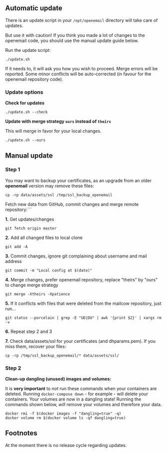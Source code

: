 ## Automatic update

There is an update script in your `/opt/openemail` directory will take care of updates.

But use it with caution! If you think you made a lot of changes to the openemail code, you should use the manual update guide below.

Run the update script:
```
./update.sh
```

If it needs to, it will ask you how you wish to proceed.
Merge errors will be reported.
Some minor conflicts will be auto-corrected (in favour for the openemail repository code).

### Update options

**Check for updates**
```
./update.sh --check
```
**Update with merge strategy `ours` instead of `theirs`**

This will merge in favor for your local changes.
```
./update.sh --ours
```

## Manual update

### Step 1

You may want to backup your certificates, as an upgrade from an older **openemail** version may remove these files:

```
cp -rp data/assets/ssl /tmp/ssl_backup_openemail
```

Fetch new data from GitHub, commit changes and merge remote repository:```

**1\.** Get updates/changes
```
git fetch origin master
```

**2\.** Add all changed files to local clone

```
git add -A
```

**3\.**  Commit changes, ignore git complaining about username and mail address
```
git commit -m "Local config at $(date)"
```

**4\.**  Merge changes, prefer openemail repository, replace "theirs" by "ours" to change merge strategy
```
git merge -Xtheirs -Xpatience
```

**5\.** If it conflicts with files that were deleted from the mailcow repository, just run...
```
git status --porcelain | grep -E "UD|DU" | awk '{print $2}' | xargs rm -v
```

**6\.** Repeat step 2 and 3

**7\.** Check data/assets/ssl for your certificates (and dhparams.pem). If you miss them, recover your files:

```
cp -rp /tmp/ssl_backup_openemail/* data/assets/ssl/
```

### Step 2

**Clean-up dangling (unused) images and volumes:**

It is **very important** to _not_ run these commands when your containers are deleted.
Running `docker-compose down` - for example - will delete your containers. Your volumes are now in a dangling state! Running the commands shown below, _will_ remove your volumes and therefore your data.

```
docker rmi -f $(docker images -f "dangling=true" -q)
docker volume rm $(docker volume ls -qf dangling=true)
```
## Footnotes

At the moment there is no release cycle regarding updates.
